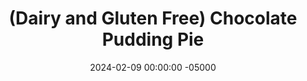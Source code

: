 ---
layout: post
title:  "(Dairy and Gluten Free) Chocolate Pudding Pie"
date:   2024-02-09 00:00:00 -05000
categories: 
- Recipes
- Healthier Dessert
permalink: /recipes/pudding-pie
image: /assets/Food/Healthier Dessert/Pudding Pie/pudding-cover.jpg
ing: pudding-ing
facts: pudding-facts
Prep: 20
Rest: 
Cook: 20
Source1: https://thehintofrosemary.com/healthier-chocolate-pudding-pie/#recipe
Source2: 
Description: This chocolate pudding pie is made with a homemade crust (same as my peanut butter banana pie) and coconut and chocolate based filling. It's an ice box pie, meaning the filling isn't baked, just cook on the stove, put in the pan, and chill in the fridge. It's simple, tasty, and healthier than traditional.
Instructions: 
- Preheat oven to 325F. In a food processor, blend the nuts and oats until finely chopped. Blend in the rest of the crust ingredients (maple syrup, almond milk, cocoa powder, vanilla, cinnamon, and salt). It should feel like damp sand, and come together when pressed<br><br>
- <center><img src="/assets/Food/Healthier Dessert/Pudding Pie/pudding-1.jpg" alt="" class="instruction-image"></center><br>

- Press the crust into an 8" pan, bringing the crust up the walls a little bit if you can. Prick the bottom with a fork a few times<br><br>

- Bake for 10 minutes, or until firm. Transfer to the fridge to completely cool<br><br>
- <center><img src="/assets/Food/Healthier Dessert/Pudding Pie/pudding-3.jpg" alt="" class="instruction-image"></center><br>

- Add all filling ingredients (coconut milk, almond milk, cocoa powder, cornstarch, maple syrup, vanilla, and salt) to a medium sized saucepan over medium heat. Cook until thick and bubbly, stirring constantly with a whisk, about 10 minutes<br><br>
- <center><img src="/assets/Food/Healthier Dessert/Pudding Pie/pudding-4.jpg" alt="" class="instruction-image"></center><br>

- Pour the filling into your pie shell. Loosely cover with plastic wrap, and let chill overnight in the fridge<br><br>
- <center><img src="/assets/Food/Healthier Dessert/Pudding Pie/pudding-5.jpg" alt="" class="instruction-image"></center>
---